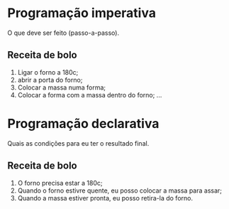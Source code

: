 # Programação imperativa

O que deve ser feito (passo-a-passo).

## Receita de bolo

1. Ligar o forno a 180c;
2. abrir a porta do forno;
3. Colocar a massa numa forma;
4. Colocar a forma com a massa dentro do forno;
   ...

# Programação declarativa

Quais as condições para eu ter o resultado final.

## Receita de bolo

1. O forno precisa estar a 180c;
2. Quando o forno estivre quente, eu posso colocar a massa para assar;
3. Quando a massa estiver pronta, eu posso retira-la do forno.
